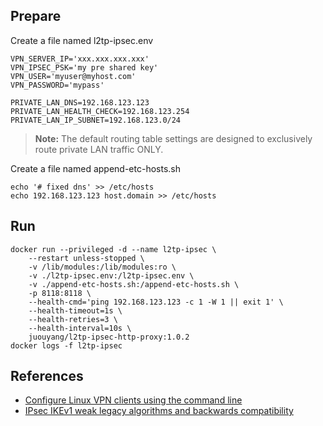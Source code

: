 ## Prepare

Create a file named l2tp-ipsec.env
```
VPN_SERVER_IP='xxx.xxx.xxx.xxx'
VPN_IPSEC_PSK='my pre shared key'
VPN_USER='myuser@myhost.com'
VPN_PASSWORD='mypass'

PRIVATE_LAN_DNS=192.168.123.123
PRIVATE_LAN_HEALTH_CHECK=192.168.123.254
PRIVATE_LAN_IP_SUBNET=192.168.123.0/24
```

> **Note:** The default routing table settings are designed to exclusively route private LAN traffic ONLY.

Create a file named append-etc-hosts.sh
```
echo '# fixed dns' >> /etc/hosts
echo 192.168.123.123 host.domain >> /etc/hosts
```

## Run
```
docker run --privileged -d --name l2tp-ipsec \
    --restart unless-stopped \
    -v /lib/modules:/lib/modules:ro \
    -v ./l2tp-ipsec.env:/l2tp-ipsec.env \
    -v ./append-etc-hosts.sh:/append-etc-hosts.sh \
    -p 8118:8118 \
    --health-cmd='ping 192.168.123.123 -c 1 -W 1 || exit 1' \
    --health-timeout=1s \
    --health-retries=3 \
    --health-interval=10s \
    juouyang/l2tp-ipsec-http-proxy:1.0.2
docker logs -f l2tp-ipsec
```

## References

* [Configure Linux VPN clients using the command line](https://github.com/hwdsl2/setup-ipsec-vpn/blob/master/docs/clients.md#configure-linux-vpn-clients-using-the-command-line)
* [IPsec IKEv1 weak legacy algorithms and backwards compatibility](https://github.com/nm-l2tp/NetworkManager-l2tp/blob/2926ea0239fe970ff08cb8a7863f8cb519ece032/README.md#ipsec-ikev1-weak-legacy-algorithms-and-backwards-compatibility)